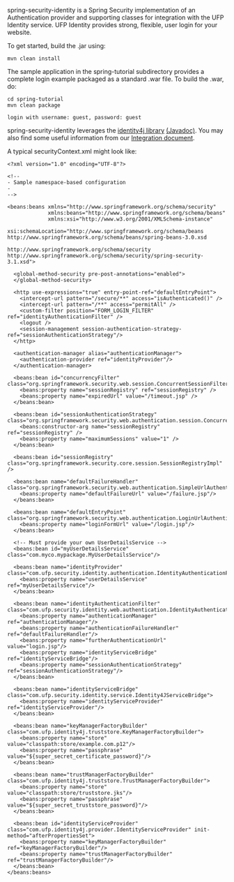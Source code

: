 spring-security-identity is a Spring Security implementation of an
Authentication provider and supporting classes for integration with
the UFP Identity service. UFP Identity provides strong, flexible, user
login for your website.

To get started, build the .jar using:

    mvn clean install

The sample application in the spring-tutorial subdirectory provides a complete login example packaged as a standard .war file. To
build the .war, do:

    cd spring-tutorial
    mvn clean package

    login with username: guest, password: guest

spring-security-identity leverages the [identity4j library](https://github.com/ufpidentity/identity4j) [(Javadoc)](http://www.ufp.com/identity4j/apidocs).
You may also find some useful information from our [Integration document](http://www.ufp.com/identity/integration.html).

A typical securityContext.xml might look like:

    <?xml version="1.0" encoding="UTF-8"?>

    <!--
    - Sample namespace-based configuration
    -
    -->

    <beans:beans xmlns="http://www.springframework.org/schema/security"
                 xmlns:beans="http://www.springframework.org/schema/beans"
                 xmlns:xsi="http://www.w3.org/2001/XMLSchema-instance"
                 xsi:schemaLocation="http://www.springframework.org/schema/beans http://www.springframework.org/schema/beans/spring-beans-3.0.xsd
                                     http://www.springframework.org/schema/security http://www.springframework.org/schema/security/spring-security-3.1.xsd">

      <global-method-security pre-post-annotations="enabled">
      </global-method-security>

      <http use-expressions="true" entry-point-ref="defaultEntryPoint">
        <intercept-url pattern="/secure/**" access="isAuthenticated()" />
        <intercept-url pattern="/**" access="permitAll" />
        <custom-filter position="FORM_LOGIN_FILTER" ref="identityAuthenticationFilter" />
        <logout />
        <session-management session-authentication-strategy-ref="sessionAuthenticationStrategy"/>
      </http>

      <authentication-manager alias="authenticationManager">
        <authentication-provider ref="identityProvider"/>
      </authentication-manager>

      <beans:bean id="concurrencyFilter" class="org.springframework.security.web.session.ConcurrentSessionFilter">
        <beans:property name="sessionRegistry" ref="sessionRegistry" />
        <beans:property name="expiredUrl" value="/timeout.jsp" />
      </beans:bean>

      <beans:bean id="sessionAuthenticationStrategy" class="org.springframework.security.web.authentication.session.ConcurrentSessionControlStrategy">
        <beans:constructor-arg name="sessionRegistry" ref="sessionRegistry" />
        <beans:property name="maximumSessions" value="1" />
      </beans:bean>

      <beans:bean id="sessionRegistry" class="org.springframework.security.core.session.SessionRegistryImpl" />

      <beans:bean name="defaultFailureHandler" class="org.springframework.security.web.authentication.SimpleUrlAuthenticationFailureHandler">
        <beans:property name="defaultFailureUrl" value="/failure.jsp"/>
      </beans:bean>

      <beans:bean name="defaultEntryPoint" class="org.springframework.security.web.authentication.LoginUrlAuthenticationEntryPoint">
        <beans:property name="loginFormUrl" value="/login.jsp"/>
      </beans:bean>

      <!-- Must provide your own UserDetailsService -->
      <beans:bean id="myUserDetailsService" class="com.myco.mypackage.MyUserDetailsService"/>

      <beans:bean name="identityProvider" class="com.ufp.security.identity.authentication.IdentityAuthenticationProvider">
        <beans:property name="userDetailsService" ref="myUserDetailsService"/>
      </beans:bean>

      <beans:bean name="identityAuthenticationFilter" class="com.ufp.security.identity.web.authentication.IdentityAuthenticationFilter">
        <beans:property name="authenticationManager" ref="authenticationManager"/>
        <beans:property name="authenticationFailureHandler" ref="defaultFailureHandler"/>
        <beans:property name="furtherAuthenticationUrl" value="login.jsp"/>
        <beans:property name="identityServiceBridge" ref="identityServiceBridge"/>
        <beans:property name="sessionAuthenticationStrategy" ref="sessionAuthenticationStrategy"/>
      </beans:bean>

      <beans:bean name="identityServiceBridge" class="com.ufp.security.identity.service.Identity4JServiceBridge">
        <beans:property name="identityServiceProvider" ref="identityServiceProvider"/>
      </beans:bean>

      <beans:bean name="keyManagerFactoryBuilder" class="com.ufp.identity4j.truststore.KeyManagerFactoryBuilder">
        <beans:property name="store" value="classpath:store/example.com.p12"/>
        <beans:property name="passphrase" value="${super_secret_certificate_password}"/>
      </beans:bean>

      <beans:bean name="trustManagerFactoryBuilder" class="com.ufp.identity4j.truststore.TrustManagerFactoryBuilder">
        <beans:property name="store" value="classpath:store/truststore.jks"/>
        <beans:property name="passphrase" value="${super_secret_truststore_password}"/>
      </beans:bean>

      <beans:bean id="identityServiceProvider" class="com.ufp.identity4j.provider.IdentityServiceProvider" init-method="afterPropertiesSet">
        <beans:property name="keyManagerFactoryBuilder" ref="keyManagerFactoryBuilder"/>
        <beans:property name="trustManagerFactoryBuilder" ref="trustManagerFactoryBuilder"/>
      </beans:bean>
    </beans:beans>
